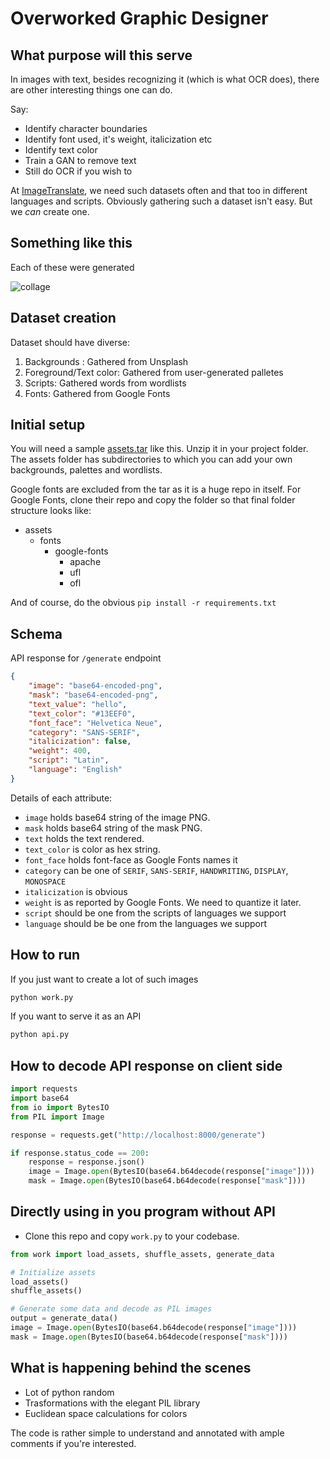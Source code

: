 # Overworked Graphic Designer

## What purpose will this serve

In images with text, besides recognizing it (which is what OCR does), there are other interesting things one can do. 

Say:
- Identify character boundaries
- Identify font used, it's weight, italicization etc
- Identify text color
- Train a GAN to remove text
- Still do OCR if you wish to

At [ImageTranslate](https://www.imagetranslate.com?ref=github), we need such datasets often and that too in different languages and scripts.
Obviously gathering such a dataset isn't easy. But we *can* create one.

## Something like this
Each of these were generated

![collage](https://i.imgur.com/gYYVovp.png)

## Dataset creation

Dataset should have diverse:

1. Backgrounds : Gathered from Unsplash
2. Foreground/Text color: Gathered from user-generated palletes
3. Scripts: Gathered words from wordlists
4. Fonts: Gathered from Google Fonts

## Initial setup

You will need a sample [assets.tar](https://drive.google.com/file/d/14zzjid989dSKFLcLVOZuoj-K0IV1mwN_/view?usp=sharing) like this. Unzip it in your project folder.
The assets folder has subdirectories to which you can add your own backgrounds, palettes and wordlists.

Google fonts are excluded from the tar as it is a huge repo in itself.
For Google Fonts, clone their repo and copy the folder so that final folder structure looks like:

- assets 
    - fonts
        - google-fonts
            - apache
            - ufl
            - ofl

And of course, do the obvious `pip install -r requirements.txt`

## Schema

API response for `/generate` endpoint

```json
{
    "image": "base64-encoded-png",
    "mask": "base64-encoded-png",
    "text_value": "hello",
    "text_color": "#13EEF0",
    "font_face": "Helvetica Neue",
    "category": "SANS-SERIF",
    "italicization": false,
    "weight": 400,
    "script": "Latin",
    "language": "English"
}
```

Details of each attribute:

- `image` holds base64 string of the image PNG.
- `mask` holds base64 string of the mask PNG.
- `text` holds the text rendered.
- `text_color` is color as hex string.
- `font_face` holds font-face as Google Fonts names it
- `category` can be one of `SERIF`, `SANS-SERIF`, `HANDWRITING`, `DISPLAY`, `MONOSPACE`
- `italicization` is obvious
- `weight` is as reported by Google Fonts. We need to quantize it later.
- `script` should be one from the scripts of languages we support
- `language` should be be one from the languages we support


## How to run

If you just want to create a lot of such images
```sh
python work.py
```

If you want to serve it as an API
```sh
python api.py
```

## How to decode API response on client side

```python
import requests
import base64
from io import BytesIO
from PIL import Image

response = requests.get("http://localhost:8000/generate")

if response.status_code == 200:
    response = response.json()
    image = Image.open(BytesIO(base64.b64decode(response["image"])))
    mask = Image.open(BytesIO(base64.b64decode(response["mask"])))
```

## Directly using in you program without API

- Clone this repo and copy `work.py` to your codebase.


```python
from work import load_assets, shuffle_assets, generate_data

# Initialize assets
load_assets()
shuffle_assets()

# Generate some data and decode as PIL images 
output = generate_data()
image = Image.open(BytesIO(base64.b64decode(response["image"])))
mask = Image.open(BytesIO(base64.b64decode(response["mask"])))
```

## What is happening behind the scenes

- Lot of python random
- Trasformations with the elegant PIL library
- Euclidean space calculations for colors

The code is rather simple to understand and annotated with ample comments if you're interested.